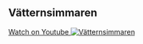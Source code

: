 
## Vätternsimmaren

<a href="https://www.youtube.com/embed/3VL5xEA_iPA">
Watch on Youtube
<img src="./poster.jpg" alt="Vätternsimmaren" title="Vätternsimmaren" id="poster" />
</a>

<!-- div class="video-container">
<iframe class="video" src="https://www.youtube.com/embed/3VL5xEA_iPA" title="Vätternsimmaren" frameborder="0" allow="accelerometer; autoplay; clipboard-write; encrypted-media; gyroscope; picture-in-picture" allowfullscreen></iframe>
</div -->
